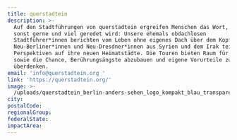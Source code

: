 ```yaml
---
title: querstadtein
description: >-
  Auf den Stadtführungen von querstadtein ergreifen Menschen das Wort, über die
  sonst gerne und viel geredet wird: Unsere ehemals obdachlosen
  Stadtführer*innen berichten vom Leben ohne eigenes Dach über dem Kopf.
  Neu-Berliner*innen und Neu-Dresdner*innen aus Syrien und dem Irak teilen ihre
  Perspektiven auf ihre neuen Heimatstädte. Die Touren bieten Raum für Dialog
  sowie die Chance, Berührungsängste abzubauen und eigene Vorurteile zu
  überdenken.
email: 'info@querstadtein.org '
link: 'https://querstadtein.org/'
image: >-
  /uploads/querstadtein_berlin-anders-sehen_logo_kompakt_blau_transparent_mit-url.jpg
city:
postalCode:
regionalGroup:
federalState:
impactArea:
---
```


